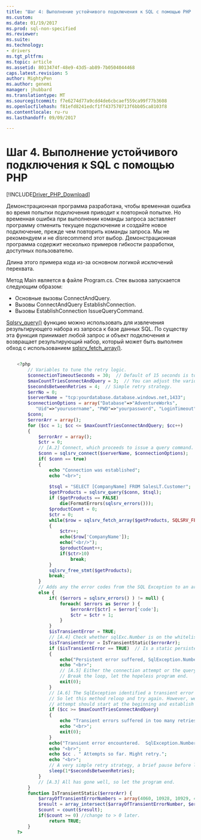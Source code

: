 ```yaml
---
title: "Шаг 4: Выполнение устойчивого подключения к SQL с помощью PHP | Документы Microsoft"
ms.custom: 
ms.date: 01/19/2017
ms.prod: sql-non-specified
ms.reviewer: 
ms.suite: 
ms.technology:
- drivers
ms.tgt_pltfrm: 
ms.topic: article
ms.assetid: 8013474f-48e9-43d5-ab89-7b0504044468
caps.latest.revision: 5
author: MightyPen
ms.author: genemi
manager: jhubbard
ms.translationtype: MT
ms.sourcegitcommit: f7e6274d77a9cdd4de6cbcaef559ca99f77b3608
ms.openlocfilehash: f81efd8241edcf1ff437570713f6bb05ca8103f8
ms.contentlocale: ru-ru
ms.lasthandoff: 09/09/2017

---
```

# <a name="step-4-connect-resiliently-to-sql-with-php"></a>Шаг 4. Выполнение устойчивого подключения к SQL с помощью PHP
[!INCLUDE[Driver_PHP_Download](../../includes/driver_php_download.md)]

  
Демонстрационная программа разработана, чтобы временная ошибка во время попытки подключения приводит к повторной попытке. Но временная ошибка при выполнении команды запроса заставляет программу отменить текущее подключение и создайте новое подключение, прежде чем повторить команды запроса. Мы не рекомендуем и не disrecommend этот выбор. Демонстрационная программа содержит несколько примеров гибкости разработки, доступных пользователю.  
  
Длина этого примера кода из-за основном логикой исключений перехвата.   
  
Метод Main является в файле Program.cs. Стек вызова запускается следующим образом:  
* Основные вызовы ConnectAndQuery.  
* Вызовы ConnectAndQuery EstablishConnection.  
* Вызовы EstablishConnection IssueQueryCommand.  
  
[Sqlsrv_query()](http://php.net/manual/en/function.sqlsrv-query.php) функцию можно использовать для извлечения результирующего набора из запроса к базе данных SQL. По существу эта функция принимает любой запрос и объект подключения и возвращает результирующий набор, который может быть выполнен обход с использованием [sqlsrv_fetch_array()](http://php.net/manual/en/function.sqlsrv-fetch-array.php).  
  
```php

    <?php  
        // Variables to tune the retry logic.    
        $connectionTimeoutSeconds = 30;  // Default of 15 seconds is too short over the Internet, sometimes.  
        $maxCountTriesConnectAndQuery = 3;  // You can adjust the various retry count values.  
        $secondsBetweenRetries = 4;  // Simple retry strategy.  
        $errNo = 0;  
        $serverName = "tcp:yourdatabase.database.windows.net,1433";  
        $connectionOptions = array("Database"=>"AdventureWorks",  
           "Uid"=>"yourusername", "PWD"=>"yourpassword", "LoginTimeout" => $connectionTimeoutSeconds);  
        $conn;  
        $errorArr = array();  
        for ($cc = 1; $cc <= $maxCountTriesConnectAndQuery; $cc++)  
        {  
            $errorArr = array();  
            $ctr = 0;  
            // [A.2] Connect, which proceeds to issue a query command.  
            $conn = sqlsrv_connect($serverName, $connectionOptions);    
            if( $conn == true)  
            {  
                echo "Connection was established";  
                echo "<br>";  
  
                $tsql = "SELECT [CompanyName] FROM SalesLT.Customer";  
                $getProducts = sqlsrv_query($conn, $tsql);  
                if ($getProducts == FALSE)  
                    die(FormatErrors(sqlsrv_errors()));  
                $productCount = 0;  
                $ctr = 0;  
                while($row = sqlsrv_fetch_array($getProducts, SQLSRV_FETCH_ASSOC))  
                {     
                    $ctr++;  
                    echo($row['CompanyName']);  
                    echo("<br/>");  
                    $productCount++;  
                    if($ctr>10)  
                        break;  
                }  
                sqlsrv_free_stmt($getProducts);  
                break;  
            }  
            // Adds any the error codes from the SQL Exception to an array.  
            else {    
                if( ($errors = sqlsrv_errors() ) != null) {  
                    foreach( $errors as $error ) {  
                        $errorArr[$ctr] = $error['code'];  
                        $ctr = $ctr + 1;  
                    }  
                }  
                $isTransientError = TRUE;  
                // [A.4] Check whether sqlExc.Number is on the whitelist of transients.  
                $isTransientError = IsTransientStatic($errorArr);  
                if ($isTransientError == TRUE)  // Is a static persistent error...  
                {  
                    echo("Persistent error suffered, SqlException.Number==". $errorArr[0].". Program Will terminate.");  
                    echo "<br>";  
                    // [A.5] Either the connection attempt or the query command attempt suffered a persistent SqlException.  
                    // Break the loop, let the hopeless program end.  
                    exit(0);  
                }  
                // [A.6] The SqlException identified a transient error from an attempt to issue a query command.  
                // So let this method reloop and try again. However, we recommend that the new query  
                // attempt should start at the beginning and establish a new connection.  
                if ($cc >= $maxCountTriesConnectAndQuery)  
                {  
                    echo "Transient errors suffered in too many retries - " . $cc ." Program will terminate.";  
                    echo "<br>";  
                    exit(0);  
                }  
                echo("Transient error encountered.  SqlException.Number==". $errorArr[0]. " . Program might retry by itself.");    
                echo "<br>";  
                echo $cc . " Attempts so far. Might retry.";  
                echo "<br>";  
                // A very simple retry strategy, a brief pause before looping. This could be changed to exponential if you want.  
                sleep(1*$secondsBetweenRetries);  
            }  
            // [A.3] All has gone well, so let the program end.  
        }  
        function IsTransientStatic($errorArr) {  
            $arrayOfTransientErrorNumbers = array(4060, 10928, 10929, 40197, 40501, 40613);  
            $result = array_intersect($arrayOfTransientErrorNumber, $errorArr);  
            $count = count($result);  
            if($count >= 0) //change to > 0 later.  
                return TRUE;  
        }  
    ?>
```
